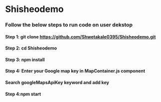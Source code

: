 # Shisheodemo

### Follow the below steps to run code on user dekstop

#### Step 1: git clone https://github.com/Shwetakale0395/Shisheodemo.git

#### Step 2: cd Shisheodemo

#### Step 3: npm install

#### Step 4: Enter your Google map key in MapContainer.js component

#### Search googleMapsApiKey keyword and add key

#### Step 4:npm start
